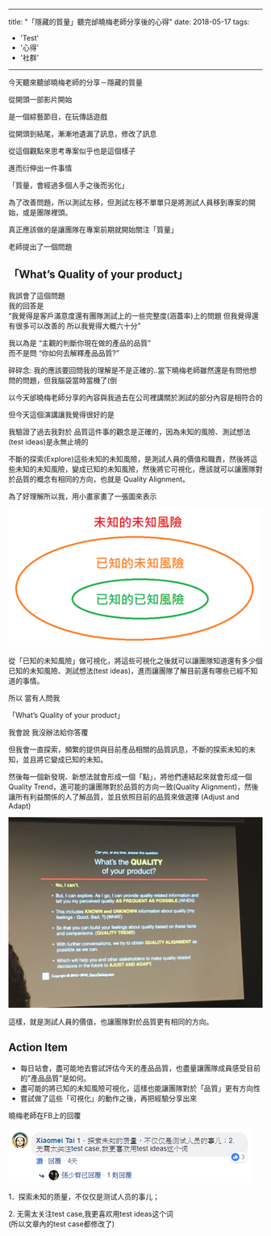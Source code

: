 
---
title: "「隱藏的質量」聽完邰曉梅老師分享後的心得"
date: 2018-05-17
tags: 
  - 'Test'
  - '心得'
  - '社群'
---

今天聽來聽邰曉梅老師的分享－隱藏的質量

從開頭一部影片開始

是一個綜藝節目，在玩傳話遊戲

從開頭到結尾，漸漸地遺漏了訊息，修改了訊息

從這個觀點來思考專案似乎也是這個樣子

進而衍伸出一件事情

「質量，會經過多個人手之後而劣化」

為了改善問題，所以測試左移，但測試左移不單單只是將測試人員移到專案的開始，或是團隊裡頭。

真正應該做的是讓團隊在專案前期就開始關注「質量」

老師提出了一個問題

「What’s Quality of your product」
--------------------------------

我誤會了這個問題  
我的回答是  
“我覺得是客戶滿意度還有團隊測試上的一些完整度(涵蓋率)上的問題 但我覺得還有很多可以改善的 所以我覺得大概六十分”  
  
我以為是 “主觀的判斷你現在做的產品的品質”  
而不是問 “你如何去解釋產品品質?”

碎碎念: 我的應該要回問我的理解是不是正確的..當下曉梅老師雖然還是有問他想問的問題，但我腦袋當時當機了(倒

以今天邰曉梅老師分享的內容與我過去在公司裡講關於測試的部分內容是相符合的

但今天這個演講讓我覺得很好的是

我驗證了過去我對於 品質這件事的觀念是正確的，因為未知的風險、測試想法(test ideas)是永無止境的

不斷的探索(Explore)這些未知的未知風險，是測試人員的價值和職責，然後將這些未知的未知風險，變成已知的未知風險，然後將它可視化，應該就可以讓團隊對於品質的概念有相同的方向，也就是 Quality Alignment。

為了好理解所以我，用小畫家畫了一張圖來表示

![](/img/2018-095641/1526521985_80173.png)

從「已知的未知風險」做可視化，將這些可視化之後就可以讓團隊知道還有多少個已知的未知風險、測試想法(test ideas)，進而讓團隊了解目前還有哪些已經不知道的事情。

所以 當有人問我

「What’s Quality of your product」

我會說 我沒辦法給你答覆

但我會一直探索，頻繁的提供與目前產品相關的品質訊息，不斷的探索未知的未知，並且將它變成已知的未知。

然後每一個新發現、新想法就會形成一個「點」，將他們連結起來就會形成一個 Quality Trend，進可能的讓團隊對於品質的方向一致(Quality Alignment)，然後讓所有利益關係的人了解品質，並且依照目前的品質來做選擇 (Adjust and Adapt)

![](/img/2018-095641/1526522346_29809.jpg)

這樣，就是測試人員的價值，也讓團隊對於品質更有相同的方向。

Action Item
-----------

*   每日站會，盡可能地去嘗試評估今天的產品品質，也盡量讓團隊成員感受目前的"產品品質"是如何。
*   盡可能的將已知的未知風險可視化，這樣也能讓團隊對於「品質」更有方向性
*   嘗試做了這些「可視化」的動作之後，再把經驗分享出來

曉梅老師在FB上的回覆

![](/img/2018-095641/1526954817_39734.png)

1．探索未知的质量，不仅仅是测试人员的事儿；

2\. 无需太关注test case,我更喜欢用test ideas这个词  
(所以文章內的test case都修改了)